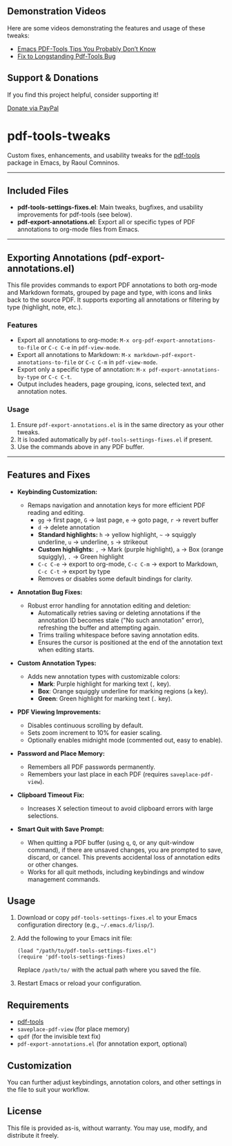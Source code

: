 ## Demonstration Videos

Here are some videos demonstrating the features and usage of these tweaks:

- [Emacs PDF-Tools Tips You Probably Don’t Know](https://youtu.be/rTtLu4QAT2I)
- [Fix to Longstanding Pdf-Tools Bug](https://youtu.be/e8n31aylkNY)

## Support & Donations

If you find this project helpful, consider supporting it!

[Donate via PayPal](https://www.paypal.com/paypalme/revrari)

# pdf-tools-tweaks

Custom fixes, enhancements, and usability tweaks for the [pdf-tools](https://github.com/politza/pdf-tools) package in Emacs, by Raoul Comninos.

---

## Included Files

- **pdf-tools-settings-fixes.el**: Main tweaks, bugfixes, and usability improvements for pdf-tools (see below).
- **pdf-export-annotations.el**: Export all or specific types of PDF annotations to org-mode files from Emacs.

---
## Exporting Annotations (pdf-export-annotations.el)

This file provides commands to export PDF annotations to both org-mode and Markdown formats, grouped by page and type, with icons and links back to the source PDF. It supports exporting all annotations or filtering by type (highlight, note, etc.).

### Features
- Export all annotations to org-mode: `M-x org-pdf-export-annotations-to-file` or `C-c C-e` in `pdf-view-mode`.
- Export all annotations to Markdown: `M-x markdown-pdf-export-annotations-to-file` or `C-c C-m` in `pdf-view-mode`.
- Export only a specific type of annotation: `M-x pdf-export-annotations-by-type` or `C-c C-t`.
- Output includes headers, page grouping, icons, selected text, and annotation notes.

### Usage
1. Ensure `pdf-export-annotations.el` is in the same directory as your other tweaks.
2. It is loaded automatically by `pdf-tools-settings-fixes.el` if present.
3. Use the commands above in any PDF buffer.

---

## Features and Fixes

- **Keybinding Customization:**
   - Remaps navigation and annotation keys for more efficient PDF reading and editing.
      - `gg` → first page, `G` → last page, `e` → goto page, `r` → revert buffer
      - `d` → delete annotation
      - **Standard highlights:** `h` → yellow highlight, `~` → squiggly underline, `u` → underline, `s` → strikeout
      - **Custom highlights:** `,` → Mark (purple highlight), `a` → Box (orange squiggly), `.` → Green highlight
      - `C-c C-e` → export to org-mode, `C-c C-m` → export to Markdown, `C-c C-t` → export by type
      - Removes or disables some default bindings for clarity.

- **Annotation Bug Fixes:**
   - Robust error handling for annotation editing and deletion:
      - Automatically retries saving or deleting annotations if the annotation ID becomes stale ("No such annotation" error), refreshing the buffer and attempting again.
      - Trims trailing whitespace before saving annotation edits.
      - Ensures the cursor is positioned at the end of the annotation text when editing starts.

- **Custom Annotation Types:**
   - Adds new annotation types with customizable colors:
      - **Mark**: Purple highlight for marking text (`,` key).
      - **Box**: Orange squiggly underline for marking regions (`a` key).
      - **Green**: Green highlight for marking text (`.` key).

- **PDF Viewing Improvements:**
   - Disables continuous scrolling by default.
   - Sets zoom increment to 10% for easier scaling.
   - Optionally enables midnight mode (commented out, easy to enable).

- **Password and Place Memory:**
   - Remembers all PDF passwords permanently.
   - Remembers your last place in each PDF (requires `saveplace-pdf-view`).

- **Clipboard Timeout Fix:**
   - Increases X selection timeout to avoid clipboard errors with large selections.

- **Smart Quit with Save Prompt:**
   - When quitting a PDF buffer (using `q`, `Q`, or any quit-window command), if there are unsaved changes, you are prompted to save, discard, or cancel. This prevents accidental loss of annotation edits or other changes.
   - Works for all quit methods, including keybindings and window management commands.

## Usage
1. Download or copy `pdf-tools-settings-fixes.el` to your Emacs configuration directory (e.g., `~/.emacs.d/lisp/`).
2. Add the following to your Emacs init file:
   
    ```elisp
    (load "/path/to/pdf-tools-settings-fixes.el")
    (require 'pdf-tools-settings-fixes)
    ```
    Replace `/path/to/` with the actual path where you saved the file.

3. Restart Emacs or reload your configuration.

## Requirements
- [pdf-tools](https://github.com/politza/pdf-tools)
- `saveplace-pdf-view` (for place memory)
- `qpdf` (for the invisible text fix)
- `pdf-export-annotations.el` (for annotation export, optional)

## Customization
You can further adjust keybindings, annotation colors, and other settings in the file to suit your workflow.

## License
This file is provided as-is, without warranty. You may use, modify, and distribute it freely.


